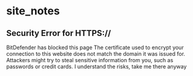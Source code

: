 # site_notes

## Security Error for HTTPS://
BitDefender has blocked this page
The certificate used to encrypt your connection to this website does not match the domain it was issued for. Attackers might try to steal sensitive information from you, such as passwords or credit cards.
I understand the risks, take me there anyway